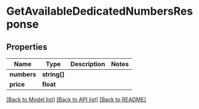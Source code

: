 # GetAvailableDedicatedNumbersResponse

## Properties
Name | Type | Description | Notes
------------ | ------------- | ------------- | -------------
**numbers** | **string[]** |  | 
**price** | **float** |  | 

[[Back to Model list]](../README.md#documentation-for-models) [[Back to API list]](../README.md#documentation-for-api-endpoints) [[Back to README]](../README.md)



